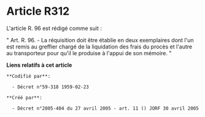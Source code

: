 # Article R312

L'article R. 96 est rédigé comme suit :

" Art. R. 96. - La réquisition doit être établie en deux exemplaires dont l'un est remis au greffier chargé de la liquidation
des frais du procès et l'autre au transporteur pour qu'il le produise à l'appui de son mémoire. "

**Liens relatifs à cet article**

	**Codifié par**:

	  - Décret n°59-318 1959-02-23

	**Créé par**:

	  - Décret n°2005-404 du 27 avril 2005 - art. 11 () JORF 30 avril 2005

